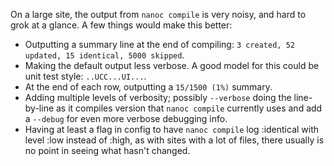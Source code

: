 On a large site, the output from `nanoc compile` is very noisy, and hard to grok at a glance. A few things would make this better:

* Outputting a summary line at the end of compiling: `3 created, 52 updated, 15 identical, 5000 skipped`.
* Making the default output less verbose. A good model for this could be unit test style: `..UCC...UI...`.
* At the end of each row, outputting a `15/1500 (1%)` summary.
* Adding multiple levels of verbosity; possibly `--verbose` doing the line-by-line as it compiles version that `nanoc compile` currently uses and add a `--debug` for even more verbose debugging info.
* Having at least a flag in config to have `nanoc compile` log :identical with level :low instead of :high, as with sites with a lot of files, there usually is no point in seeing what hasn't changed.